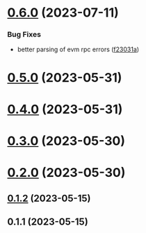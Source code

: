 # [0.6.0](https://github.com/rango-exchange/rango-client/compare/widget-app@0.5.0...widget-app@0.6.0) (2023-07-11)


### Bug Fixes

* better parsing of evm rpc errors ([f23031a](https://github.com/rango-exchange/rango-client/commit/f23031ae14e6e841ee488591bd1bf58cfa7ca15b))



# [0.5.0](https://github.com/rango-exchange/rango-client/compare/widget-app@0.4.0...widget-app@0.5.0) (2023-05-31)



# [0.4.0](https://github.com/rango-exchange/rango-client/compare/widget-app@0.3.0...widget-app@0.4.0) (2023-05-31)



# [0.3.0](https://github.com/rango-exchange/rango-client/compare/widget-app@0.2.0...widget-app@0.3.0) (2023-05-30)



# [0.2.0](https://github.com/rango-exchange/rango-client/compare/widget-app@0.1.2...widget-app@0.2.0) (2023-05-30)



## [0.1.2](https://github.com/rango-exchange/rango-client/compare/widget-app@0.1.1...widget-app@0.1.2) (2023-05-15)



## 0.1.1 (2023-05-15)



